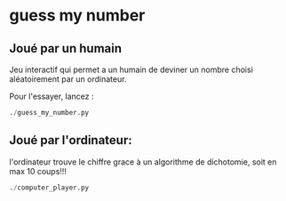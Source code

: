 # guess my number

## Joué par un humain

Jeu interactif qui permet a un humain de deviner un nombre choisi aléatoirement par un ordinateur.

Pour l'essayer, lancez :

```python
./guess_my_number.py
```

## Joué par l'ordinateur:

l'ordinateur trouve le chiffre grace à un algorithme de dichotomie, soit en max 10 coups!!!

```python
./computer_player.py
```
